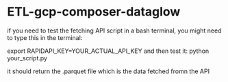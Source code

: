 # ETL-gcp-composer-dataglow
if you need to test the fetching API script in a bash terminal, you might need to type this in the terminal:

export RAPIDAPI_KEY=YOUR_ACTUAL_API_KEY
and then test it:
python your_script.py

it should return the .parquet file which is the data fetched fromn the API